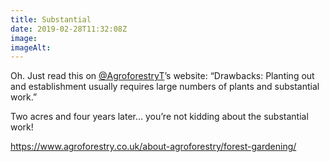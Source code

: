 ```yaml
---
title: Substantial
date: 2019-02-28T11:32:08Z
image: 
imageAlt: 
---
```


Oh. Just read this on [@AgroforestryT](https://mobile.twitter.com/AgroforestryT)’s website:
“Drawbacks: Planting out and establishment usually requires large numbers of plants and substantial work.”

Two acres and four years later… you’re not kidding about the substantial work!

<https://www.agroforestry.co.uk/about-agroforestry/forest-gardening/>
